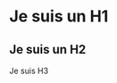 <link rel="stylesheet" href="https://github.com/hbouaraour/ClasseurAndroid/blob/master/helloAndroid/markdown.css">

<body>
<h1>Je suis un H1</h1>
<p><h2>Je suis un H2</h2>
<p>Je suis H3</p>
</body>
